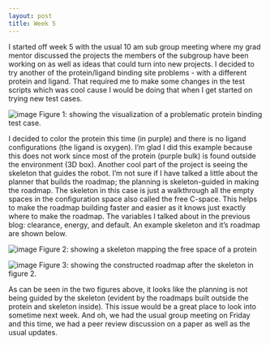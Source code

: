 ```yaml
---
layout: post
title: Week 5
---
```


I started off week 5 with the usual 10 am sub group meeting where my grad mentor discussed the projects the members of the subgroup have been working on as well as ideas that could turn into new projects. I decided to try another of the protein/ligand binding site problems - with a different protein and ligand. That required me to make some changes in the test scripts which was cool cause I would be doing that when I get started on trying new test cases.

![image](https://user-images.githubusercontent.com/66149407/123834184-c0880600-d8cc-11eb-9813-07ad9450f56f.png)
Figure 1: showing the visualization of a problematic protein binding test case.

I decided to color the protein this time (in purple) and there is no ligand configurations (the ligand is oxygen). I’m glad I did this example because this does not work since most of the protein (purple bulk) is found outside the environment (3D box).
Another cool part of the project is seeing the skeleton that guides the robot. I’m not sure if I have talked a little about the planner that builds the roadmap; the planning is skeleton-guided in making the roadmap. The skeleton in this case is just a walkthrough all the empty spaces in the configuration space also called the free C-space. This helps to make the roadmap building faster and easier as it knows just exactly where to make the roadmap. The variables I talked about in the previous blog: clearance, energy, and default. An example skeleton and it’s roadmap are shown below.

![image](https://user-images.githubusercontent.com/66149407/123833979-8a4a8680-d8cc-11eb-8d40-c1ee02f76bfb.png)
Figure 2: showing a skeleton mapping the free space of a protein

![image](https://user-images.githubusercontent.com/66149407/123834074-a3ebce00-d8cc-11eb-9e25-4f4c499a8dbb.png)
Figure 3: showing the constructed roadmap after the skeleton in figure 2.

As can be seen in the two figures above, it looks like the planning is not being guided by the skeleton (evident by the roadmaps built outside the protein and skeleton inside). This issue would be a great place to look into sometime next week. And oh, we had the usual group meeting on Friday and this time, we had a peer review discussion on a paper as well as the usual updates.

